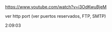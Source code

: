 https://www.youtube.com/watch?v=i3OdKwuBjeM

ver http port (ver puertos reservados, FTP, SMTP)

2:09:03